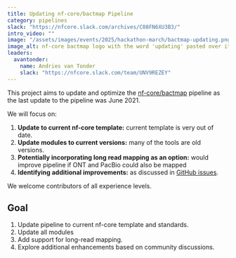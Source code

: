 ```yaml
---
title: Updating nf-core/bactmap Pipeline
category: pipelines
slack: "https://nfcore.slack.com/archives/C08FN6XU3B3/"
intro_video: ""
image: "/assets/images/events/2025/hackathon-march/bactmap-updating.png"
image_alt: nf-core bactmap logo with the word 'updating' pasted over it
leaders:
  avantonder:
    name: Andries van Tonder
    slack: "https://nfcore.slack.com/team/UNV9REZEY"
---
```


This project aims to update and optimize the [nf-core/bactmap](https://nf-co.re/bactmap/1.0.0/) pipeline as the last update to the pipeline was June 2021.

We will focus on:

1. **Update to current nf-core template:** current template is very out of date.
2. **Update modules to current versions:** many of the tools are old versions.
3. **Potentially incorporating long read mapping as an option:** would improve pipeline if ONT and PacBio could also be mapped
4. **Identifying additional improvements:** as discussed in [GitHub issues](https://github.com/nf-core/bactmap/issues).

We welcome contributors of all experience levels.

## Goal

1. Update pipeline to current nf-core template and standards.
2. Update all modules
3. Add support for long-read mapping.
4. Explore additional enhancements based on community discussions.

